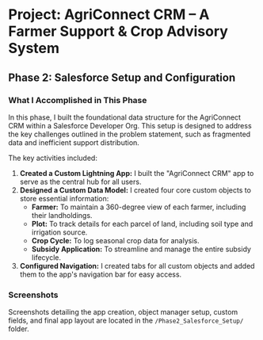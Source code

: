 # Project: AgriConnect CRM – A Farmer Support & Crop Advisory System 

## Phase 2: Salesforce Setup and Configuration

### What I Accomplished in This Phase

In this phase, I built the foundational data structure for the AgriConnect CRM within a Salesforce Developer Org. This setup is designed to address the key challenges outlined in the problem statement, such as fragmented data and inefficient support distribution. 

The key activities included:

1.  **Created a Custom Lightning App:** I built the "AgriConnect CRM" app to serve as the central hub for all users. 
2.  **Designed a Custom Data Model:** I created four core custom objects to store essential information:
    * **Farmer:** To maintain a 360-degree view of each farmer, including their landholdings. 
    * **Plot:** To track details for each parcel of land, including soil type and irrigation source. 
    * **Crop Cycle:** To log seasonal crop data for analysis. 
    * **Subsidy Application:** To streamline and manage the entire subsidy lifecycle. 
3.  **Configured Navigation:** I created tabs for all custom objects and added them to the app's navigation bar for easy access.

### Screenshots

Screenshots detailing the app creation, object manager setup, custom fields, and final app layout are located in the `/Phase2_Salesforce_Setup/` folder.
